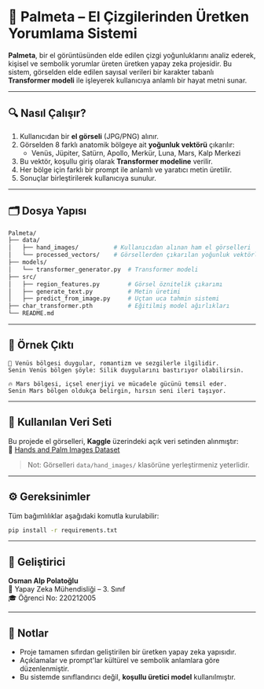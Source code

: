
# 🪷 Palmeta – El Çizgilerinden Üretken Yorumlama Sistemi

**Palmeta**, bir el görüntüsünden elde edilen çizgi yoğunluklarını analiz ederek, kişisel ve sembolik yorumlar üreten üretken yapay zeka projesidir. Bu sistem, görselden elde edilen sayısal verileri bir karakter tabanlı **Transformer modeli** ile işleyerek kullanıcıya anlamlı bir hayat metni sunar.

---

## 🔍 Nasıl Çalışır?

1. Kullanıcıdan bir **el görseli** (JPG/PNG) alınır.
2. Görselden 8 farklı anatomik bölgeye ait **yoğunluk vektörü** çıkarılır:
   - Venüs, Jüpiter, Satürn, Apollo, Merkür, Luna, Mars, Kalp Merkezi
3. Bu vektör, koşullu giriş olarak **Transformer modeline** verilir.
4. Her bölge için farklı bir prompt ile anlamlı ve yaratıcı metin üretilir.
5. Sonuçlar birleştirilerek kullanıcıya sunulur.

---

## 🗂️ Dosya Yapısı

```bash
Palmeta/
├── data/
│   ├── hand_images/          # Kullanıcıdan alınan ham el görselleri
│   └── processed_vectors/    # Görsellerden çıkarılan yoğunluk vektörleri
├── models/
│   └── transformer_generator.py  # Transformer modeli
├── src/
│   ├── region_features.py        # Görsel öznitelik çıkarımı
│   ├── generate_text.py          # Metin üretimi
│   ├── predict_from_image.py     # Uçtan uca tahmin sistemi
├── char_transformer.pth          # Eğitilmiş model ağırlıkları
└── README.md
```

---

## 💬 Örnek Çıktı

```text
🔮 Venüs bölgesi duygular, romantizm ve sezgilerle ilgilidir.
Senin Venüs bölgen şöyle: Silik duygularını bastırıyor olabilirsin.

🔥 Mars bölgesi, içsel enerjiyi ve mücadele gücünü temsil eder.
Senin Mars bölgen oldukça belirgin, hırsın seni ileri taşıyor.
```

---

## 🧠 Kullanılan Veri Seti

Bu projede el görselleri, **Kaggle** üzerindeki açık veri setinden alınmıştır:  
📎 [Hands and Palm Images Dataset](https://www.kaggle.com/datasets/shyambhu/hands-and-palm-images-dataset)

> Not: Görselleri `data/hand_images/` klasörüne yerleştirmeniz yeterlidir.

---

## ⚙️ Gereksinimler

Tüm bağımlılıklar aşağıdaki komutla kurulabilir:

```bash
pip install -r requirements.txt
```

---

## 👤 Geliştirici

**Osman Alp Polatoğlu**  
📘 Yapay Zeka Mühendisliği – 3. Sınıf  
🎓 Öğrenci No: 220212005

---

## 🚀 Notlar

- Proje tamamen sıfırdan geliştirilen bir üretken yapay zeka yapısıdır.
- Açıklamalar ve prompt'lar kültürel ve sembolik anlamlara göre düzenlenmiştir.
- Bu sistemde sınıflandırıcı değil, **koşullu üretici model** kullanılmıştır.
